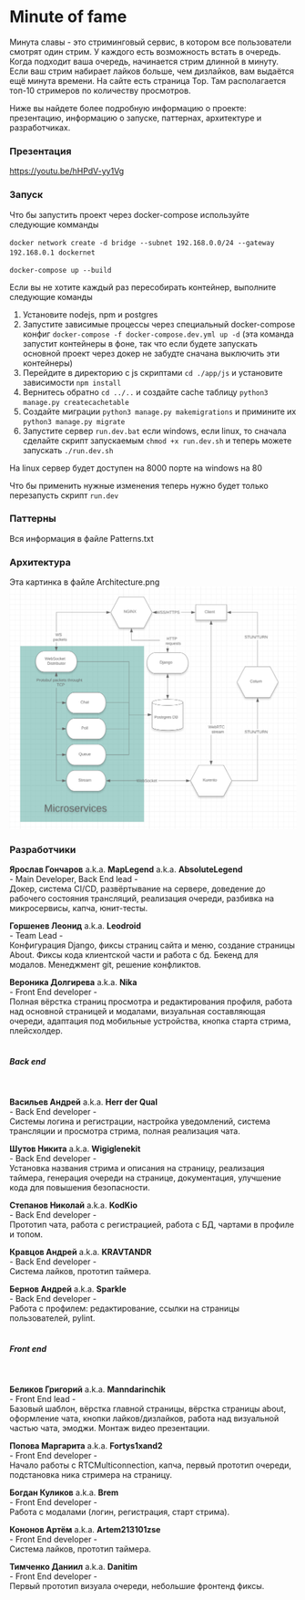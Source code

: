 # Minute of fame

Минута славы - это стриминговый сервис, в котором все пользователи смотрят один стрим. У каждого есть возможность встать в очередь. Когда подходит ваша очередь, начинается стрим длинной в минуту. Если ваш стрим набирает лайков больше, чем дизлайков, вам выдаётся ещё минута времени. На сайте есть страница Top. Там располагается топ-10 стримеров по количеству просмотров.

Ниже вы найдете более подробную информацию о проекте: презентацию, информацию о запуске, паттернах, архитектуре и разработчиках.

### Презентация

https://youtu.be/hHPdV-yy1Vg

### Запуск

Что бы запустить проект через docker-compose используйте следующие комманды

`docker network create -d bridge --subnet 192.168.0.0/24 --gateway 192.168.0.1 dockernet`

`docker-compose up --build`

Если вы не хотите каждый раз пересобирать контейнер, выполните следующие команды
1. Установите nodejs, npm и postgres
2. Запустите зависимые процессы через специальный docker-compose конфиг `docker-compose -f docker-compose.dev.yml up
 -d` (эта команда запустит контейнеры в фоне, так что если будете запускать основной проект через докер не забудте сначана выключить эти контейнеры)
3. Перейдите в директорию с js скриптами `cd ./app/js` и установите зависимости `npm install`
4. Вернитесь обратно `cd ../..` и создайте cache таблицу `python3 manage.py createcachetable`
5. Создайте миграции `python3 manage.py makemigrations` и примините их `python3 manage.py migrate`
6. Запустите сервер `run.dev.bat` если windows, если linux, то сначала сделайте скрипт запускаемым `chmod +x run.dev.sh` и теперь можете запускать `./run.dev.sh`

На linux сервер будет доступен на 8000 порте на windows на 80

Что бы применить нужные изменения теперь нужно будет только перезапусть скрипт `run.dev`

### Паттерны
Вся информация в файле Patterns.txt

### Архитектура
Эта картинка в файле Architecture.png
![Архитектура проекта](Architecture.png)

### Разработчики
**Ярослав Гончаров** a.k.a. **MapLegend** a.k.a. **AbsoluteLegend** 
<br> - Main Developer, Back End lead - <br>
Докер, система CI/CD, развёртывание на сервере, доведение до рабочего состояния трансляций, реализация очереди, разбивка на микросервисы, капча, юнит-тесты. 
<br>

**Горшенев Леонид** a.k.a. **Leodroid**
<br>- Team Lead -<br>
Конфигурация Django, фиксы страниц сайта и меню, создание страницы About. Фиксы кода клиентской части и работа с бд. Бекенд для модалов. Менеджмент git, решение конфликтов.

**Вероника Долгирева** a.k.a. **Nika**
<br>- Front End developer -<br>
Полная вёрстка страниц просмотра и редактирования профиля, работа над основной страницей и модалами, визуальная составляющая очереди, адаптация под мобильные устройства, кнопка старта стрима, плейсхолдер.
<br><br>

##### Back end
<br>

**Васильев Андрей** a.k.a. **Herr der Qual**
<br>- Back End developer -<br>
Cистемы логина и регистрации, настройка уведомлений, система трансляции и просмотра стрима, полная реализация чата.

**Шутов Никита** a.k.a. **Wigiglenekit**
<br>- Back End developer -<br>
Установка названия стрима и описания на страницу, реализация таймера, генерация очереди на странице, документация, улучшение кода для повышения безопасности.


**Степанов Николай** a.k.a. **KodKio**
<br>- Back End developer -<br>
Прототип чата, работа с регистрацией, работа с БД, чартами в профиле и топом.


**Кравцов Андрей** a.k.a. **KRAVTANDR**
<br>- Back End developer -<br>
Система лайков, прототип таймера.


**Бернов Андрей** a.k.a. **Sparkle**
<br>- Back End developer -<br>
Работа с профилем: редактирование, ссылки на страницы пользователей, pylint.
<br><br>

##### Front end
<br>

**Беликов Григорий** a.k.a. **Manndarinchik**
<br>- Front End lead -<br>
Базовый шаблон, вёрстка главной страницы, вёрстка страницы about, оформление чата, кнопки лайков/дизлайков, работа над визуальной частью чата, эмоджи. Монтаж видео презентации.

**Попова Маргарита** a.k.a. **Fortys1xand2**
<br>- Front End developer -<br>
Начало работы с RTCMulticonnection, капча, первый прототип очереди, подстановка ника стримера на страницу.

**Богдан Куликов** a.k.a. **Brem**
<br>- Front End developer -<br>
Работа с модалами (логин, регистрация, старт стрима).

**Кононов Артём** a.k.a. **Artem213101zse**
<br>- Front End developer -<br>
Система лайков, прототип таймера.

**Тимченко Даниил** a.k.a. **Danitim**
<br>- Front End developer -<br>
Первый прототип визуала очереди, небольшие фронтенд фиксы.








